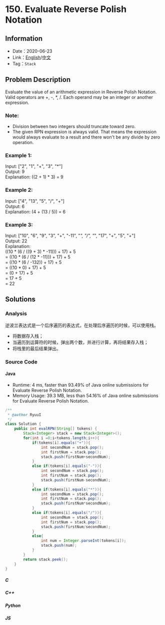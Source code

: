 # 150. Evaluate Reverse Polish Notation
## Information
* Date：2020-06-23
* Link：[English](https://leetcode.com/problems/evaluate-reverse-polish-notation/)/[中文](https://leetcode-cn.com/problems/evaluate-reverse-polish-notation/)
* Tag：`Stack`

## Problem Description
Evaluate the value of an arithmetic expression in Reverse Polish Notation.   
Valid operators are +, -, *, /. Each operand may be an integer or another expression.   
### Note: 
* Division between two integers should truncate toward zero.
* The given RPN expression is always valid. That means the expression would always evaluate to a result and there won't be any divide by zero operation.
### Example 1:
Input: ["2", "1", "+", "3", "*"]   
Output: 9   
Explanation: ((2 + 1) * 3) = 9   
### Example 2:
Input: ["4", "13", "5", "/", "+"]   
Output: 6   
Explanation: (4 + (13 / 5)) = 6   
### Example 3:
Input: ["10", "6", "9", "3", "+", "-11", "*", "/", "*", "17", "+", "5", "+"]   
Output: 22   
Explanation:   
  ((10 * (6 / ((9 + 3) * -11))) + 17) + 5   
= ((10 * (6 / (12 * -11))) + 17) + 5   
= ((10 * (6 / -132)) + 17) + 5   
= ((10 * 0) + 17) + 5   
= (0 + 17) + 5   
= 17 + 5   
= 22   

## Solutions
### Analysis
逆波兰表达式是一个后序遍历的表达式，在处理后序遍历的时候，可以使用栈。   
* 将数据存入栈；
* 当遍历到运算符的时候，弹出两个数，并进行计算，再将结果存入栈；
* 将栈里的最后结果弹出。
### Source Code
#### Java
* Runtime: 4 ms, faster than 93.49% of Java online submissions for Evaluate Reverse Polish Notation.
* Memory Usage: 39.3 MB, less than 54.16% of Java online submissions for Evaluate Reverse Polish Notation.
```Java
/**
 * @author RyuuI
 */
class Solution {
    public int evalRPN(String[] tokens) {
    	Stack<Integer> stack = new Stack<Integer>();
    	for(int i =0;i<tokens.length;i++){
    		if(tokens[i].equals("+")){
    			int secondNum = stack.pop();
    			int firstNum = stack.pop();
    			stack.push(firstNum+secondNum);
    		}
    		else if(tokens[i].equals("-")){
    			int secondNum = stack.pop();
    			int firstNum = stack.pop();
    			stack.push(firstNum-secondNum);
    		}
    		else if(tokens[i].equals("*")){
    			int secondNum = stack.pop();
    			int firstNum = stack.pop();
    			stack.push(firstNum*secondNum);
    		}
    		else if(tokens[i].equals("/")){
    			int secondNum = stack.pop();
    			int firstNum = stack.pop();
    			stack.push(firstNum/secondNum);
    		}
    		else{
    			int num = Integer.parseInt(tokens[i]);
    			stack.push(num);
    		}
    	}
    	return stack.peek();
    }
}
```
##### C
##### C++
##### Python
##### JS
